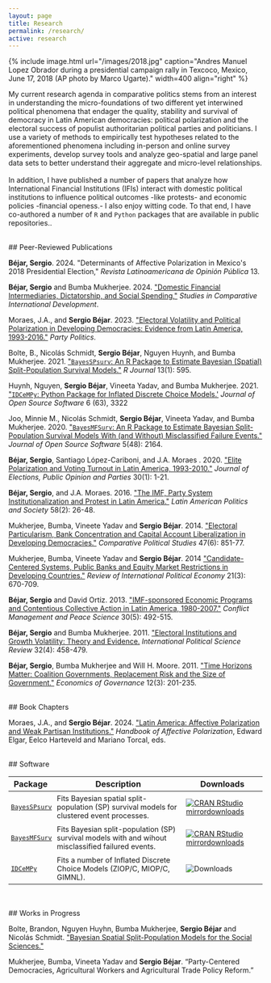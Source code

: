 ```yaml
---
layout: page
title: Research
permalink: /research/
active: research
---
```


{% include image.html url="/images/2018.jpg" caption="Andres Manuel Lopez Obrador during a presidential campaign rally in Texcoco, Mexico, June 17, 2018 (AP photo by Marco Ugarte)." width=400 align="right" %}

My current research agenda in comparative politics stems from an interest in understanding the micro-foundations of two different yet interwined political phenomena that endager the quality, stability and survival of democracy in Latin American democracies: political polarization and the electoral success of populist authoritarian political parties and politicians. I use a variety of methods to empirically test hypotheses related to the aforementioned phenomena including in-person and online survey experiments, develop survey tools and analyze geo-spatial and large panel data sets to better understand their aggregate and micro-level relationships. <br>
<br>
In addition, I have published a number of papers that analyze how International Financial Institutions (IFIs) interact with domestic political institutions to influence political outcomes -like protests- and economic policies -financial openess.-  I also enjoy witting code. To that end, I have co-authored a number of `R` and `Python` packages that are available in public repositories..  


<br>
## Peer-Reviewed Publications

**Béjar, Sergio**. 2024. "Determinants of Affective Polarization in Mexico's 2018 Presidential Election," *Revista Latinoamericana de Opinión Pública* 13. 

**Béjar, Sergio** and Bumba Mukherjee. 2024. ["Domestic Financial Intermediaries, Dictatorship, and Social Spending,"](https://link.springer.com/article/10.1007/s12116-024-09441-3)
*Studies in Comparative International Development*. 

Moraes, J.A., and **Sergio Béjar**. 2023. ["Electoral Volatility and Political Polarization in Developing Democracies: Evidence from Latin America, 1993-2016."](https://journals.sagepub.com/doi/abs/10.1177/13540688221095098) *Party Politics*.

Bolte, B., Nicolás Schmidt, **Sergio Béjar**, Nguyen Huynh, and Bumba Mukherjee. 2021. ["`BayesSPsurv`: An R Package to Estimate Bayesian (Spatial) Split-Population Survival Models."](https://journal.r-project.org/dev/articles/RJ-2021-068/RJ-2021-068.pdf) *R Journal* 13(1): 595. 

Huynh, Nguyen, **Sergio Béjar**, Vineeta Yadav, and Bumba Mukherjee. 2021. ["`IDCeMPy`: Python Package for Inflated Discrete Choice Models.'](https://joss.theoj.org/papers/10.21105/joss.03322.pdf) *Journal of Open Source Software* 6 (63), 3322

Joo, Minnie M., Nicolás Schmidt, **Sergio Béjar**, Vineeta Yadav, and Bumba Mukherjee. 2020. ["`BayesMFSurv`: An R Package to Estimate Bayesian Split-Population Survival Models With (and Without) Misclassified Failure Events."](https://joss.theoj.org/papers/10.21105/joss.02164.pdf) *Journal of Open Source Software* 5(48): 2164. 

**Béjar, Sergio**, Santiago López-Cariboni, and J.A. Moraes . 2020. ["Elite Polarization and Voting Turnout in Latin America, 1993-2010."](https://doi.org/10.1080/17457289.2018.1545775) *Journal of Elections, Public Opinion and Parties* 30(1): 1-21. 

**Béjar, Sergio**, and J.A. Moraes. 2016. ["The IMF, Party System Institutionalization and Protest in Latin America."](https://doi.org/10.1111/j.1548-2456.2016.00309.x) *Latin American Politics and Society* 58(2): 26-48.

Mukherjee, Bumba, Vineete Yadav and **Sergio Béjar**. 2014. ["Electoral Particularism, Bank Concentration and Capital Account Liberalization in Developing Democracies."](https://doi.org/10.1177/0010414013488551) *Comparative Political Studies* 47(6): 851-77.

Mukherjee, Bumba, Vineete Yadav and **Sergio Béjar**. 2014 ["Candidate-Centered Systems, Public Banks and Equity Market Restrictions in Developing Countries."](https://doi.org/10.1080/09692290.2013.822410) *Review of International Political Economy* 21(3): 670-709.

**Béjar, Sergio** and David Ortiz. 2013. ["IMF-sponsored Economic Programs and Contentious Collective Action in Latin America, 1980-2007."](https://doi.org/10.1177/0738894213499677) *Conflict Management and Peace Science* 30(5): 492-515. 

**Béjar, Sergio** and Bumba Mukherjee. 2011. ["Electoral Institutions and Growth Volatility: Theory and Evidence.](https://doi.org/10.1177/0192512110385299) *International Political Science Review* 32(4): 458-479.

**Béjar, Sergio**, Bumba Mukherjee and Will H. Moore. 2011. ["Time Horizons Matter: Coalition Governments, Replacement Risk and the Size of Government."](https://doi.org/10.1007/s10101-011-0096-0) *Economics of Governance* 12(3): 201-235.  

<br>
## Book Chapters

Moraes, J.A., and **Sergio Béjar**. 2024. ["Latin America: Affective Polarization and Weak Partisan Institutions."](https://www.researchgate.net/profile/Juan-Moraes/publication/383523691_Affective_Polarization_and_Weak_Partisan_Institutions_in_Latin_America/links/66d0ad0abd201736675fa561/Affective-Polarization-and-Weak-Partisan-Institutions-in-Latin-America.pdf) *Handbook of Affective Polarization*, Edward Elgar, Eelco Harteveld and Mariano Torcal, eds.  

<br>
## Software

<style>

table {

padding-bottom: 15px
}

th {

padding-left: 5px;
}

tbody td { padding: 5px;
    font-size: .9em;}
</style>

| Package | Description | Downloads |
| --------|-------------| --------- |
| [`BayesSPsurv`](https://github.com/Nicolas-Schmidt/BayesSPsurv)  | Fits Bayesian spatial split-population (SP) survival models for clustered event processes. | [![CRAN RStudio mirrordownloads](https://cranlogs.r-pkg.org/badges/grand-total/BayesSPsurv?color=blue)](https://www.r-pkg.org/pkg/BayesSPSurv)|
| [`BayesMFSurv`](https://github.com/Nicolas-Schmidt/BayesMFSurv)  | Fits Bayesian split-population (SP) survival models with and wihout misclassified failured events. | [![CRAN RStudio mirrordownloads](https://cranlogs.r-pkg.org/badges/grand-total/BayesMFSurv?color=blue)](https://www.r-pkg.org/pkg/BayesMFSurv)
|[`IDCeMPy`](https://pypi.org/project/idcempy/) | Fits a number of Inflated Discrete Choice Models (ZIOP/C, MIOP/C, GIMNL).|![Downloads](https://pepy.tech/badge/idcempy) |

<br>
## Works in Progress

Bolte, Brandon, Nguyen Huyhn, Bumba Mukherjee, **Sergio Béjar** and Nicolás Schmidt. ["Bayesian Spatial Split-Population Models for the Social Sciences."](https://papers.ssrn.com/sol3/papers.cfm?abstract_id=3765112)

Mukherjee, Bumba, Vineeta Yadav and **Sergio Béjar**. “Party-Centered Democracies, Agricultural Workers and Agricultural Trade Policy Reform.”

